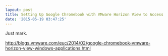 ```yaml
---
layout: post
title: Setting Up Google Chromebook with VMware Horizon View to Access Windows Applications
date: '2015-05-19 03:47:25'
---
```


Just mark.

http://blogs.vmware.com/euc/2014/02/google-chromebook-vmware-horizon-view-windows-applications.html